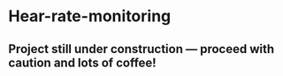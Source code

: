 # Hear-rate-monitoring
## Project still under construction — proceed with caution and lots of coffee!
